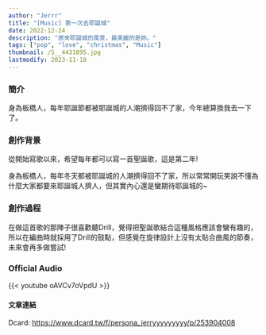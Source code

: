 ```yaml
---
author: "Jerrr"
title: "[Music] 第一次去耶誕城"
date: 2022-12-24
description: "原來耶誕城的風景，最美麗的是妳。"
tags: ["pop", "love", "christmas", "Music"]
thumbnail: /S__4431895.jpg
lastmodify: 2023-11-18
---
```


### 簡介
身為板橋人，每年耶誕節都被耶誕城的人潮擠得回不了家，今年總算換我去一下了。

### 創作背景
從開始寫歌以來，希望每年都可以寫一首聖誕歌，這是第二年!

身為板橋人，每年冬天都被耶誕城的人潮擠得回不了家，所以常常開玩笑說不懂為什麼大家都要來耶誕城人擠人，但其實內心還是蠻期待耶誕城的~

### 創作過程
在做這首歌的那陣子很喜歡聽Drill，覺得把聖誕歌結合這種風格應該會蠻有趣的，所以在編曲時就採用了Drill的鼓點，但感覺在旋律設計上沒有太貼合曲風的節奏，未來會再多做嘗試!


### Official Audio
{{< youtube oAVCv7oVpdU >}}

#### 文章連結
Dcard: https://www.dcard.tw/f/persona_jerryyyyyyyyy/p/253904008